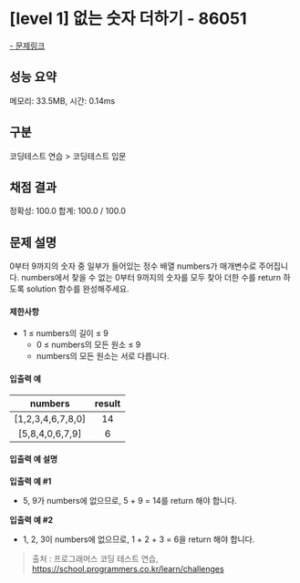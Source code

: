# [level 1] 없는 숫자 더하기 - 86051

<a href="https://school.programmers.co.kr/learn/courses/30/lessons/86051">- 문제링크</a>

## 성능 요약

메모리: 33.5MB, 시간: 0.14ms

## 구분

코딩테스트 연습 > 코딩테스트 입문

## 채점 결과

정확성: 100.0
합계: 100.0 / 100.0

## 문제 설명

0부터 9까지의 숫자 중 일부가 들어있는 정수 배열 numbers가 매개변수로 주어집니다. numbers에서 찾을 수 없는 0부터 9까지의 숫자를 모두 찾아 더한 수를 return 하도록 solution 함수를 완성해주세요.

#### 제한사항

- 1 ≤ numbers의 길이 ≤ 9
  - 0 ≤ numbers의 모든 원소 ≤ 9
  - numbers의 모든 원소는 서로 다릅니다.

#### 입출력 예

|    **numbers**    | **result** |
| :---------------: | :--------: |
| [1,2,3,4,6,7,8,0] |     14     |
|  [5,8,4,0,6,7,9]  |     6      |

#### 입출력 예 설명

**입출력 예 #1**

- 5, 9가 numbers에 없으므로, 5 + 9 = 14를 return 해야 합니다.

**입출력 예 #2**

- 1, 2, 3이 numbers에 없으므로, 1 + 2 + 3 = 6을 return 해야 합니다.

> 출처 : 프로그래머스 코딩 테스트 연습, <https://school.programmers.co.kr/learn/challenges>

